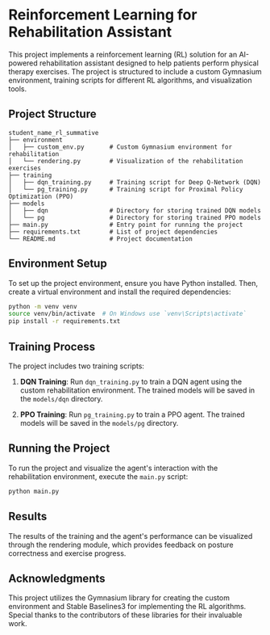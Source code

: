 # Reinforcement Learning for Rehabilitation Assistant

This project implements a reinforcement learning (RL) solution for an AI-powered rehabilitation assistant designed to help patients perform physical therapy exercises. The project is structured to include a custom Gymnasium environment, training scripts for different RL algorithms, and visualization tools.

## Project Structure

```
student_name_rl_summative
├── environment
│   ├── custom_env.py       # Custom Gymnasium environment for rehabilitation
│   └── rendering.py        # Visualization of the rehabilitation exercises
├── training
│   ├── dqn_training.py     # Training script for Deep Q-Network (DQN)
│   └── pg_training.py      # Training script for Proximal Policy Optimization (PPO)
├── models
│   ├── dqn                 # Directory for storing trained DQN models
│   └── pg                  # Directory for storing trained PPO models
├── main.py                 # Entry point for running the project
├── requirements.txt        # List of project dependencies
└── README.md               # Project documentation
```

## Environment Setup

To set up the project environment, ensure you have Python installed. Then, create a virtual environment and install the required dependencies:

```bash
python -m venv venv
source venv/bin/activate  # On Windows use `venv\Scripts\activate`
pip install -r requirements.txt
```

## Training Process

The project includes two training scripts:

1. **DQN Training**: Run `dqn_training.py` to train a DQN agent using the custom rehabilitation environment. The trained models will be saved in the `models/dqn` directory.

2. **PPO Training**: Run `pg_training.py` to train a PPO agent. The trained models will be saved in the `models/pg` directory.

## Running the Project

To run the project and visualize the agent's interaction with the rehabilitation environment, execute the `main.py` script:

```bash
python main.py
```

## Results

The results of the training and the agent's performance can be visualized through the rendering module, which provides feedback on posture correctness and exercise progress.

## Acknowledgments

This project utilizes the Gymnasium library for creating the custom environment and Stable Baselines3 for implementing the RL algorithms. Special thanks to the contributors of these libraries for their invaluable work.



